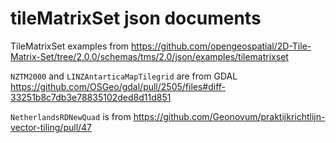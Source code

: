 # tileMatrixSet json documents

TileMatrixSet examples from
https://github.com/opengeospatial/2D-Tile-Matrix-Set/tree/2.0.0/schemas/tms/2.0/json/examples/tilematrixset

`NZTM2000` and `LINZAntarticaMapTilegrid` are from GDAL https://github.com/OSGeo/gdal/pull/2505/files#diff-33251b8c7db3e78835102ded8d11d851

`NetherlandsRDNewQuad` is from https://github.com/Geonovum/praktijkrichtlijn-vector-tiling/pull/47
